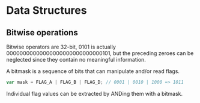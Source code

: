 # Data Structures

## Bitwise operations

Bitwise operators are 32-bit, 0101 is actually 00000000000000000000000000000101, but the preceding zeroes can be neglected since they contain no meaningful information.

A bitmask is a sequence of bits that can manipulate and/or read flags.

```js
var mask = FLAG_A | FLAG_B | FLAG_D; // 0001 | 0010 | 1000 => 1011
```

Individual flag values can be extracted by ANDing them with a bitmask.